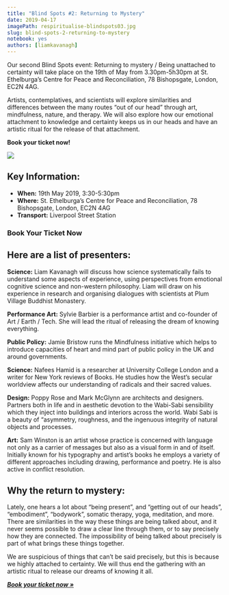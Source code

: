 ```yaml
---
title: "Blind Spots #2: Returning to Mystery"
date: 2019-04-17
imagePath: respiritualise-blindspots03.jpg
slug: blind-spots-2-returning-to-mystery
notebook: yes
authors: [liamkavanagh]
---
```


<!-- tito script so we can embed booking form -->
<script src='https://js.tito.io/v1' async></script>

Our second Blind Spots event: Returning to mystery / Being unattached to certainty will take place on the 19th of May from 3.30pm-5h30pm at  St. Ethelburga’s Centre for Peace and Reconciliation, 78 Bishopsgate, London, EC2N 4AG.

Artists, contemplatives, and scientists will explore similarities and differences between the many routes “out of our head” through art, mindfulness, nature, and therapy. We will also explore how our emotional attachment to knowledge and certainty keeps us in our heads and have an artistic ritual for the release of that attachment.

**Book your ticket now!**

<tito-widget event="art-earth-tech/respiritualizing-society"></tito-widget>


<img src="/images/respiritualise-blindspots03.jpg">

## Key Information:

* **When:** 19th May 2019, 3:30-5:30pm
* **Where:** St. Ethelburga’s Centre for Peace and Reconciliation, 78 Bishopsgate, London, EC2N 4AG
* **Transport:** Liverpool Street Station

### Book Your Ticket Now

<tito-widget event="art-earth-tech/respiritualizing-society"></tito-widget>

## Here are a list of presenters:

**Science:** Liam Kavanagh will discuss how science systematically fails to understand some aspects of experience, using perspectives from emotional cognitive science and non-western philosophy. Liam will draw on his experience in research and organising dialogues with scientists at Plum Village Buddhist Monastery.

**Performance Art:** Sylvie Barbier is a performance artist and co-founder of Art / Earth / Tech.  She will lead the ritual of releasing the dream of knowing everything.

**Public Policy:** Jamie Bristow runs the Mindfulness initiative which helps to introduce capacities of heart and mind part of public policy in the UK and around governments.

**Science:** Nafees Hamid is a researcher at University College London and a writer for New York reviews of Books. He studies how the West’s secular worldview affects our understanding of radicals and their sacred values.

**Design:** Poppy Rose and Mark McGlynn are architects and designers. Partners both in life and in aesthetic devotion to the Wabi-Sabi sensibility which they inject into buildings and interiors across the world. Wabi Sabi is a beauty of “asymmetry, roughness, and the ingenuous integrity of natural objects and processes.

**Art:** Sam Winston is an artist whose practice is concerned with language not only as a carrier of messages but also as a visual form in and of itself. Initially known for his typography and artist’s books he employs a variety of different approaches including drawing, performance and poetry. He is also active in conflict resolution.

## Why the return to mystery:

Lately, one hears a lot about “being present”, and “getting out of our heads”, “embodiment”, “bodywork”, somatic therapy, yoga, meditation, and more. There are similarities in the way these things are being talked about, and it never seems possible to draw a clear line through them, or to say precisely how they are connected. The impossibility of being talked about precisely is part of what brings these things together.

We are suspicious of things that can’t be said precisely, but this is because we highly attached to certainty. We will thus end the gathering with an artistic ritual to release our dreams of knowing it all.

***[Book your ticket now &raquo;][book]***

[book]: https://ti.to/art-earth-tech/respiritualizing-society
